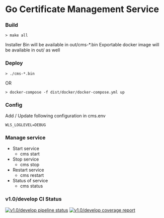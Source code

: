 # Go Certificate Management Service

### Build
```console
> make all
```

Installer Bin will be available in out/cms-*.bin
Exportable docker image will be available in out/ as well


### Deploy
```console
> ./cms-*.bin
```

OR

```console
> docker-compose -f dist/docker/docker-compose.yml up
```

### Config
Add / Update following configuration in cms.env

    WLS_LOGLEVEL=DEBUG


### Manage service
* Start service
    * cms start
* Stop service
    * cms stop
* Restart service
    * cms restart
* Status of service
    * cms status

### v1.0/develop CI Status
[![v1.0/develop pipeline status](https://gitlab.devtools.intel.com/sst/isecl/certificate-management-service/badges/v1.0/develop/pipeline.svg)](https://gitlab.devtools.intel.com/sst/isecl/certificate-management-service/commits/v1.0/develop)
[![v1.0/develop coverage report](https://gitlab.devtools.intel.com/sst/isecl/certificate-management-service/badges/v1.0/develop/coverage.svg)](https://gitlab.devtools.intel.com/sst/isecl/certificate-management-service/commits/v1.0/develop)


